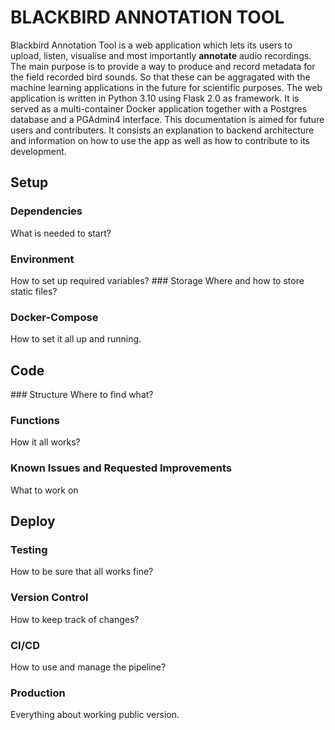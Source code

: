 # BLACKBIRD ANNOTATION TOOL
Blackbird Annotation Tool is a web application which lets its users to upload, listen, visualise and most importantly **annotate** audio recordings. The main purpose is to provide a way to produce and record metadata for the field recorded bird sounds. So that these can be aggragated with the machine learning applications in the future for scientific purposes. The web application is written in Python 3.10 using Flask 2.0 as framework. It is served as a multi-container Docker application together with a Postgres database and a PGAdmin4 interface. This documentation is aimed for future users and contributers. It consists an explanation to backend architecture and information on how to use the app as well as how to contribute to its development. 

## Setup
### Dependencies
What is needed to start?
### Environment
How to set up required variables?
### Storage
Where and how to store static files?
### Docker-Compose
How to set it all up and running.

## Code
### Structure
Where to find what?
### Functions
How it all works?
### Known Issues and Requested Improvements
What to work on


## Deploy
### Testing
How to be sure that all works fine?
### Version Control
How to keep track of changes?
### CI/CD
How to use and manage the pipeline?
### Production
Everything about working public version.

